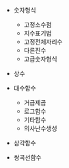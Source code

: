 - 숫자형식

  - 고정소수점
  - 지수표기법
  - 고정전체자리수
  - 다른진수
  - 고급숫자형식

- 상수

- 대수함수

  - 거급제곱
  - 로그함수
  - 기타함수
  - 의사난수생성

- 삼각함수

- 쌍곡선함수

  